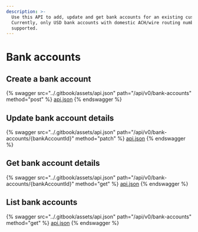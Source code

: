 ```yaml
---
description: >-
  Use this API to add, update and get bank accounts for an existing customer.
  Currently, only USD bank accounts with domestic ACH/wire routing numbers are
  supported.
---
```


# Bank accounts

## Create a bank account

{% swagger src="../.gitbook/assets/api.json" path="/api/v0/bank-accounts" method="post" %}
[api.json](../.gitbook/assets/api.json)
{% endswagger %}

## Update bank account details

{% swagger src="../.gitbook/assets/api.json" path="/api/v0/bank-accounts/{bankAccountId}" method="patch" %}
[api.json](../.gitbook/assets/api.json)
{% endswagger %}

## Get bank  account details

{% swagger src="../.gitbook/assets/api.json" path="/api/v0/bank-accounts/{bankAccountId}" method="get" %}
[api.json](../.gitbook/assets/api.json)
{% endswagger %}

## List bank accounts

{% swagger src="../.gitbook/assets/api.json" path="/api/v0/bank-accounts" method="get" %}
[api.json](../.gitbook/assets/api.json)
{% endswagger %}

